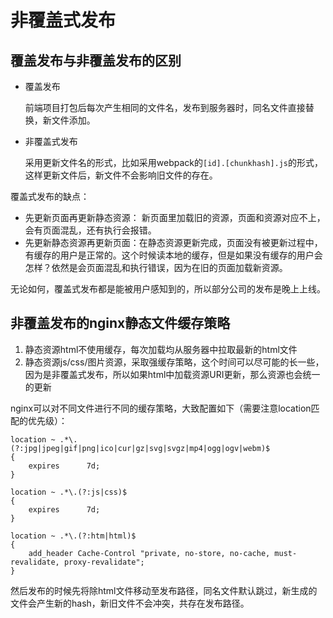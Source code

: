 # 非覆盖式发布

## 覆盖发布与非覆盖发布的区别

- 覆盖发布

  前端项目打包后每次产生相同的文件名，发布到服务器时，同名文件直接替换，新文件添加。

- 非覆盖式发布

  采用更新文件名的形式，比如采用webpack的`[id].[chunkhash].js`的形式，这样更新文件后，新文件不会影响旧文件的存在。

覆盖式发布的缺点：

- 先更新页面再更新静态资源： 新页面里加载旧的资源，页面和资源对应不上，会有页面混乱，还有执行会报错。
- 先更新静态资源再更新页面：在静态资源更新完成，页面没有被更新过程中，有缓存的用户是正常的。这个时候读本地的缓存，但是如果没有缓存的用户会怎样？依然是会页面混乱和执行错误，因为在旧的页面加载新资源。

无论如何，覆盖式发布都是能被用户感知到的，所以部分公司的发布是晚上上线。

## 非覆盖发布的nginx静态文件缓存策略

1. 静态资源html不使用缓存，每次加载均从服务器中拉取最新的html文件
2. 静态资源js/css/图片资源，采取强缓存策略，这个时间可以尽可能的长一些，因为是非覆盖式发布，所以如果html中加载资源URI更新，那么资源也会统一的更新

nginx可以对不同文件进行不同的缓存策略，大致配置如下（需要注意location匹配的优先级）：

```nginx
location ~ .*\.(?:jpg|jpeg|gif|png|ico|cur|gz|svg|svgz|mp4|ogg|ogv|webm)$
{
    expires      7d;
}

location ~ .*\.(?:js|css)$
{
    expires      7d;
}

location ~ .*\.(?:htm|html)$
{
    add_header Cache-Control "private, no-store, no-cache, must-revalidate, proxy-revalidate";
}

```

然后发布的时候先将除html文件移动至发布路径，同名文件默认跳过，新生成的文件会产生新的hash，新旧文件不会冲突，共存在发布路径。



